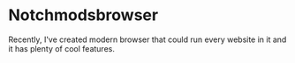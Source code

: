 # Notchmodsbrowser
Recently, I've created  modern browser that could run every website in it and it has plenty of cool features.
